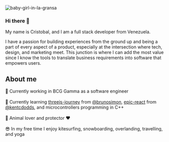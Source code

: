 ![baby-girl-in-la-gransa](https://github.com/CxGarcia/CxGarcia/blob/main/n%CC%83i.gif)

### Hi there 👋
My name is Cristobal, and I am a full stack developer from Venezuela. 

I have a passion for building experiences from the ground up and being a part of every aspect of a product, especially at the intersection where tech, design, and marketing meet. This junction is where I can add the most value since I know the tools to translate business requirements into software that empowers users.


## About me
🚀 Currently working in BCG Gamma as a software engineer\
\
🌱 Currently learning [threejs-journey](https://threejs-journey.xyz) from [@brunosimon](https://github.com/brunosimon), [epic-react](https://epicreact.dev) from [@kentcdodds](https://github.com/kentcdodds), and microcontrollers programming in C++\
\
🐶 Animal lover and protector ♥️\
\
😎 In my free time I enjoy kitesurfing, snowboarding, overlanding, travelling, and yoga
